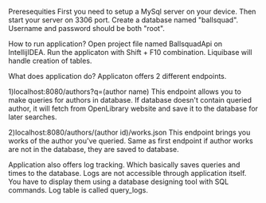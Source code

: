 Preresequities
  First you need to setup a MySql server on your device.
  Then start your server on 3306 port.
  Create a database named "ballsquad". Username and 
  password should be both "root".

How to run application?
  Open project file named BallsquadApi on IntellijIDEA.
  Run the applicaton with Shift + F10 combination.
  Liquibase will handle creation of tables.

What does application do?
  Applicaton offers 2 different endpoints.

  1)localhost:8080/authors?q=(author name)
  This endpoint allows you to make queries for authors in database.
  If database doesn't contain queried author, it will fetch from 
  OpenLibrary website and save it to the database for later searches.

  2)localhost:8080/authors/(author id)/works.json
  This endpoint brings you works of the author you've queried.
  Same as first endpoint if author works are not in  the database, 
  they are saved to database.

  Application also offers log tracking. Which basically
  saves queries and times to the database. Logs are not accessible through
  application itself. You have to display them using a database
  designing tool with SQL commands. Log table is called query_logs.  
  

